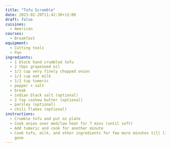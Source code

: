```yaml
---
title: "Tofu Scramble"
date: 2023-02-20T11:42:30+13:00
draft: false
cuisines:
  - American
courses:
  - Breakfast
equipment:
  - Cutting tools
  - Pan
ingredients:
  - 1 block hand crumbled tofu
  - 2 tbps grapeseed oil
  - 1/2 cup very finely chopped onion
  - 1/3 cup oat milk
  - 1/2 tsp tumeric
  - pepper + salt
  - break
  - indian black salt (optional)
  - 2 tsp cashew butter (optional)
  - parsley (optional)
  - chili flakes (optional)
instructions:
  - Crumble tofu and put on plate
  - Cook onion over med/low heat for 7 mins (until soft)
  - Add tumeric and cook for another minute
  - Cook tofu, milk, and other ingredients for few more minutes till liquid is
    gone
---
```

